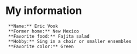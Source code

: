 # My information

     **Name:** Eric Vook
     **Former home:** New Mexico
     **Favorite food:** Fajita salad
     **Hobby:** Sing in a choir or smaller ensembles
     **Favorite color:** Green
